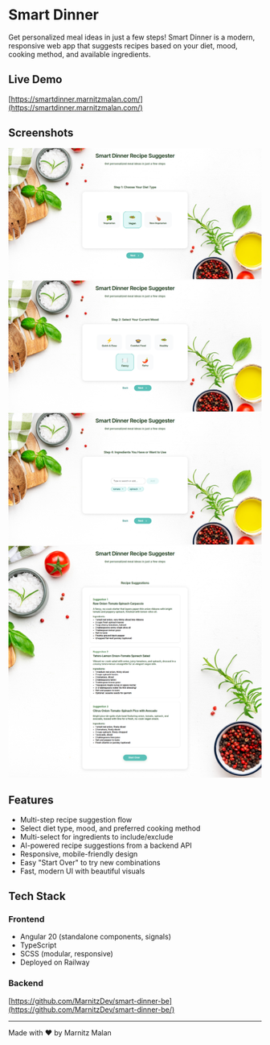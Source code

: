 # Smart Dinner

Get personalized meal ideas in just a few steps! Smart Dinner is a modern, responsive web app that suggests recipes based on your diet, mood, cooking method, and available ingredients.

## Live Demo

[https://smartdinner.marnitzmalan.com/](https://smartdinner.marnitzmalan.com/)

## Screenshots

<div align="center">
	<img src="public/screenshots/screenshot_01.png" alt="Smart Dinner Screenshot 1" />
	<img src="public/screenshots/screenshot_02.png" alt="Smart Dinner Screenshot 2" />
	<img src="public/screenshots/screenshot_03.png" alt="Smart Dinner Screenshot 3" />
    <img src="public/screenshots/screenshot_04.png" alt="Smart Dinner Screenshot 4" />
</div>

## Features

- Multi-step recipe suggestion flow
- Select diet type, mood, and preferred cooking method
- Multi-select for ingredients to include/exclude
- AI-powered recipe suggestions from a backend API
- Responsive, mobile-friendly design
- Easy "Start Over" to try new combinations
- Fast, modern UI with beautiful visuals

## Tech Stack

### Frontend
- Angular 20 (standalone components, signals)
- TypeScript
- SCSS (modular, responsive)
- Deployed on Railway

### Backend

[https://github.com/MarnitzDev/smart-dinner-be](https://github.com/MarnitzDev/smart-dinner-be/)


---
Made with ❤️ by Marnitz Malan
